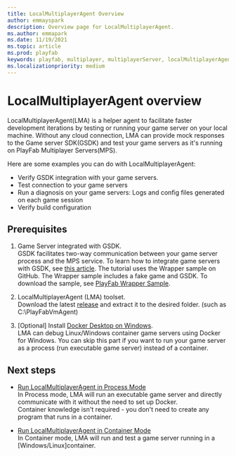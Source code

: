 ```yaml
---
title: LocalMultiplayerAgent Overview
author: emmayspark
description: Overview page for LocalMultiplayerAgent.
ms.author: emmapark
ms.date: 11/19/2021
ms.topic: article
ms.prod: playfab
keywords: playfab, multiplayer, multiplayerServer, localMultiplayerAgent, MPS Agent, MPS Samples
ms.localizationpriority: medium
---
```


# LocalMultiplayerAgent overview

LocalMultiplayerAgent(LMA) is a helper agent to facilitate faster development iterations by testing or running your game server on your local machine. Without any cloud connection, LMA can provide mock responses to the Game server SDK(GSDK) and test your game servers as it's running on PlayFab Multiplayer Servers(MPS). 

Here are some examples you can do with LocalMultiplayerAgent:
 - Verify GSDK integration with your game servers.
 - Test connection to your game servers
 - Run a diagnosis on your game servers: Logs and config files generated on each game session
 - Verify build configuration

## Prerequisites

1.  Game Server integrated with GSDK.  
GSDK facilitates two-way communication between your game server process and the MPS service. To learn how to integrate game servers with GSDK, see [this article](../integrating-game-servers-with-gsdk.md). 
The tutorial uses the Wrapper sample on GitHub. The Wrapper sample includes a fake game and GSDK. 
To download the sample, see [PlayFab Wrapper Sample](https://github.com/PlayFab/MpsSamples/tree/main/wrappingGsdk).
  
2.  LocalMultiplayerAgent (LMA) toolset.  
Download the latest [release](https://github.com/PlayFab/MpsAgent/releases) and extract it to the desired folder. (such as C:\PlayFabVmAgent)  

3.  [Optional] Install [Docker Desktop on Windows](https://docs.docker.com/docker-for-windows/install/).  
LMA can debug Linux/Windows container game servers using Docker for Windows.
You can skip this part if you want to run your game server as a process (run executable game server) instead of a container. 

## Next steps

- [Run LocalMultiplayerAgent in Process Mode](run-process-based-gameserver.md)  
  In Process mode, LMA will run an executable game server and directly communicate with it without the need to set up Docker.  
  Container knowledge isn't required - you don't need to create any program that runs in a container. 

- [Run LocalMultiplayerAgent in Container Mode](run-container-gameserver.md)  
  In Container mode, LMA will run and test a game server running in a [Windows/Linux]container.

  
